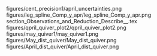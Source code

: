 figures/cent_precision1/april_uncertainties.png
figures/leg_spline_Comp_y_apr/leg_spline_Comp_y_apr.png
section_Observations_and_Reduction_Describe__.tex
figures/qpril_quiver_plot2/qpril_quiver_plot2.png
figures/may_quiver1/may_quiver1.png
figures/May_dist_quiver/May_dist_quiver.png
figures/April_dist_quiver/April_dist_quiver.png
